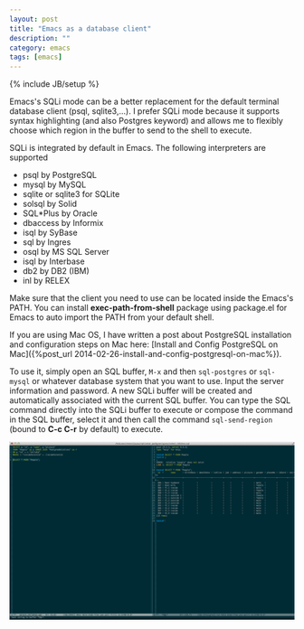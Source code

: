 ```yaml
---
layout: post
title: "Emacs as a database client"
description: ""
category: emacs
tags: [emacs]
---
```

{% include JB/setup %}

Emacs's SQLi mode can be a better replacement for the default terminal database
client (psql, sqlite3,...). I prefer SQLi mode because it supports syntax
highlighting (and also Postgres keyword) and allows me to flexibly choose which
region in the buffer to send to the shell to execute.

SQLi is integrated by default in Emacs. The following interpreters are supported

* psql by PostgreSQL
* mysql by MySQL
* sqlite or sqlite3 for SQLite
* solsql by Solid
* SQL\*Plus by Oracle
* dbaccess by Informix
* isql by SyBase
* sql by Ingres
* osql by MS SQL Server
* isql by Interbase
* db2 by DB2 (IBM)
* inl by RELEX

Make sure that the client you need to use can be located inside the Emacs's
PATH. You can install **exec-path-from-shell** package using package.el for
Emacs to auto import the PATH from your default shell.

If you are using Mac OS, I have written a post about PostgreSQL installation and
configuration steps on Mac here:
[Install and Config PostgreSQL on Mac]({%post_url 2014-02-26-install-and-config-postgresql-on-mac%}).


<!-- more -->

To use it, simply open an SQL buffer, `M-x` and then `sql-postgres` or
`sql-mysql` or whatever database system that you want to use. Input the server
information and password. A new SQLi buffer will be created and automatically
associated with the current SQL buffer. You can type the SQL command directly
into the SQLi buffer to execute or compose the command in the SQL buffer, select
it and then call the command `sql-send-region` (bound to **C-c C-r** by default)
to execute.

![Alt Text](/files/2014-02-26-emacs-as-a-database-client/pg.png)
